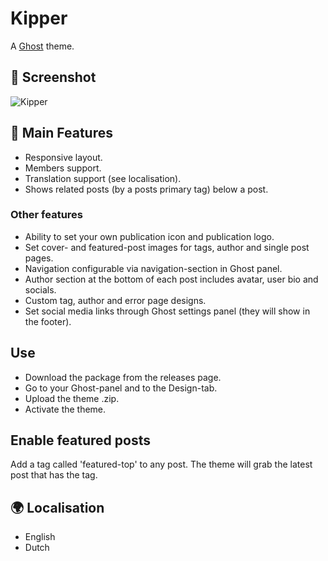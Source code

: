 # Kipper
A [Ghost](http://github.com/tryghost/ghost/) theme. 

## 📸 Screenshot
![Kipper](https://github.com/spookthemes/kipper-ghost-theme/raw/master/assets/screenshot-desktop.png)

## 📃 Main Features
- Responsive layout.
- Members support.
- Translation support (see localisation).
- Shows related posts (by a posts primary tag) below a post.

### Other features
- Ability to set your own publication icon and publication logo.
- Set cover- and featured-post images for tags, author and single post pages.
- Navigation configurable via navigation-section in Ghost panel.
- Author section at the bottom of each post includes avatar, user bio and socials.
- Custom tag, author and error page designs.
- Set social media links through Ghost settings panel (they will show in the footer).

## Use
- Download the package from the releases page.
- Go to your Ghost-panel and to the Design-tab.
- Upload the theme .zip.
- Activate the theme.

## Enable featured posts
Add a tag called 'featured-top' to any post. The theme will grab the latest post that has the tag.

## 🌍 Localisation 
- English
- Dutch